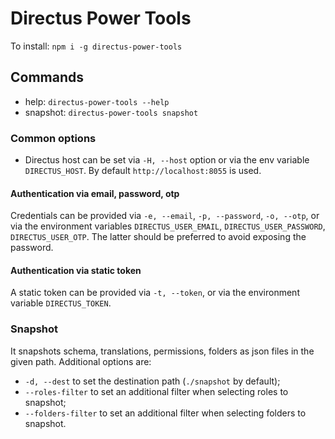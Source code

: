 # Directus Power Tools

To install: `npm i -g directus-power-tools`

## Commands

- help: `directus-power-tools --help`
- snapshot: `directus-power-tools snapshot`

### Common options

- Directus host can be set via `-H, --host` option or via the env variable `DIRECTUS_HOST`. By default `http://localhost:8055` is used.

#### Authentication via email, password, otp

Credentials can be provided via `-e, --email`, `-p, --password`, `-o, --otp`, or via the environment variables `DIRECTUS_USER_EMAIL`, `DIRECTUS_USER_PASSWORD`, `DIRECTUS_USER_OTP`. The latter should be preferred to avoid exposing the password.

#### Authentication via static token

A static token can be provided via `-t, --token`, or via the environment variable `DIRECTUS_TOKEN`.

### Snapshot

It snapshots schema, translations, permissions, folders as json files in the given path.
Additional options are:

- `-d, --dest` to set the destination path (`./snapshot` by default);
- `--roles-filter` to set an additional filter when selecting roles to snapshot;
- `--folders-filter` to set an additional filter when selecting folders to snapshot.
